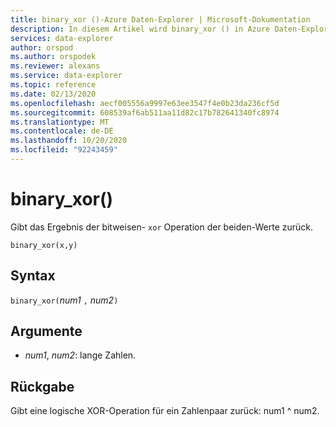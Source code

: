 ```yaml
---
title: binary_xor ()-Azure Daten-Explorer | Microsoft-Dokumentation
description: In diesem Artikel wird binary_xor () in Azure Daten-Explorer beschrieben.
services: data-explorer
author: orspod
ms.author: orspodek
ms.reviewer: alexans
ms.service: data-explorer
ms.topic: reference
ms.date: 02/13/2020
ms.openlocfilehash: aecf005556a9997e63ee3547f4e0b23da236cf5d
ms.sourcegitcommit: 608539af6ab511aa11d82c17b782641340fc8974
ms.translationtype: MT
ms.contentlocale: de-DE
ms.lasthandoff: 10/20/2020
ms.locfileid: "92243459"
---
```

# <a name="binary_xor"></a>binary_xor()

Gibt das Ergebnis der bitweisen- `xor` Operation der beiden-Werte zurück.

```kusto
binary_xor(x,y)
```

## <a name="syntax"></a>Syntax

`binary_xor(`*num1* `,` *num2*`)`

## <a name="arguments"></a>Argumente

* *num1*, *num2*: lange Zahlen.

## <a name="returns"></a>Rückgabe

Gibt eine logische XOR-Operation für ein Zahlenpaar zurück: num1 ^ num2.
